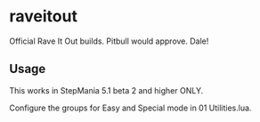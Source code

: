 # raveitout
Official Rave It Out builds. Pitbull would approve. Dale!

## Usage
This works in StepMania 5.1 beta 2 and higher ONLY.

Configure the groups for Easy and Special mode in 01 Utilities.lua.
